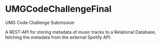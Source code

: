 # UMGCodeChallengeFinal
UMG Code Challenge Submission

A REST-API for storing metadata of music tracks to a Relational Database, fetching the metadata from the external Spotify API.

